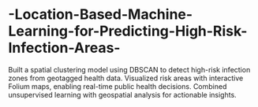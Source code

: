 # -Location-Based-Machine-Learning-for-Predicting-High-Risk-Infection-Areas-
Built a spatial clustering model using DBSCAN to detect high-risk infection zones from geotagged health data. Visualized risk areas with interactive Folium maps, enabling real-time public health decisions. Combined unsupervised learning with geospatial analysis for actionable insights.
